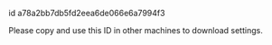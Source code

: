 ﻿id
a78a2bb7db5fd2eea6de066e6a7994f3 

Please copy and use this ID in other machines to download settings.

